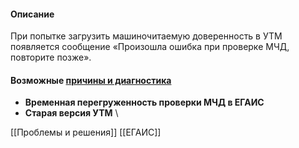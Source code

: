 #### Описание 
При попытке загрузить машиночитаемую доверенность в УТМ появляется сообщение «Произошла ошибка при проверке МЧД, повторите позже».

#### Возможные [причины и диагностика](https://n.sbis.ru/article/dc09225a-2cac-4d38-8249-e292c95104e5)
- **Временная перегруженность проверки МЧД в ЕГАИС**
- **Старая версия УТМ**
\



[[Проблемы и решения]]
[[ЕГАИС]]



